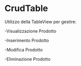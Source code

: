 # CrudTable
Utilizzo della TableView per gestire:

-Visualizzazione Prodotto

-Inserimento Prodotto

-Modifica Prodotto

-Eliminazione Prodotto